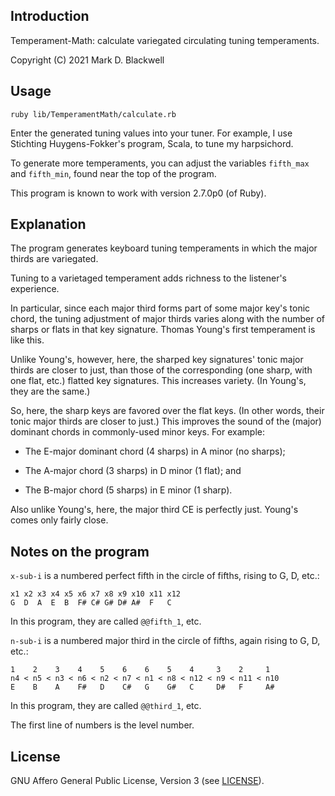 ## Introduction

Temperament-Math: calculate variegated circulating tuning temperaments.

Copyright (C) 2021 Mark D. Blackwell

## Usage

`ruby lib/TemperamentMath/calculate.rb`

Enter the generated tuning values into your tuner.
For example, I use Stichting Huygens-Fokker's program, Scala, to tune my harpsichord.

To generate more temperaments,
you can adjust the variables `fifth_max` and `fifth_min`,
found near the top of the program.

This program is known to work with version 2.7.0p0 (of Ruby).

## Explanation

The program generates keyboard tuning temperaments in which the major thirds are variegated.

Tuning to a varietaged temperament adds richness to the listener's experience.

In particular,
since each major third forms part of some major key's tonic chord,
the tuning adjustment of major thirds varies
along with the number of sharps or flats in that key signature.
Thomas Young's first temperament is like this.

Unlike Young's, however, here,
the sharped key signatures' tonic major thirds are closer to just,
than those of the corresponding
(one sharp, with one flat, etc.) flatted key signatures.
This increases variety.
(In Young's, they are the same.)

So, here,
the sharp keys are favored over the flat keys.
(In other words, their tonic major thirds are closer to just.)
This improves the sound of the
(major) dominant chords in commonly-used minor keys.
For example:

* The E-major dominant chord (4 sharps) in A minor (no sharps);

* The A-major chord (3 sharps) in D minor (1 flat); and

* The B-major chord (5 sharps) in E minor (1 sharp).

Also unlike Young's, here,
the major third CE is perfectly just.
Young's comes only fairly close.

## Notes on the program

`x-sub-i` is a numbered perfect fifth in the circle of fifths, rising to G, D, etc.:

    x1 x2 x3 x4 x5 x6 x7 x8 x9 x10 x11 x12
    G  D  A  E  B  F# C# G# D# A#  F   C

In this program, they are called `@@fifth_1`, etc.

`n-sub-i` is a numbered major third in the circle of fifths, again rising to G, D, etc.:

    1    2    3    4    5    6    6    5    4     3    2     1
    n4 < n5 < n3 < n6 < n2 < n7 < n1 < n8 < n12 < n9 < n11 < n10
    E    B    A    F#   D    C#   G    G#   C     D#   F     A#

In this program, they are called `@@third_1`, etc.

The first line of numbers is the level number.

## License

GNU Affero General Public License, Version 3 (see [LICENSE](./LICENSE)).
